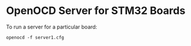 # OpenOCD Server for STM32 Boards

To run a server for a particular board:
```  
openocd -f server1.cfg 
```
